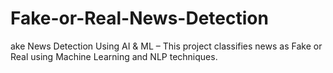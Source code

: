 # Fake-or-Real-News-Detection
ake News Detection Using AI &amp; ML – This project classifies news as Fake or Real using Machine Learning and NLP techniques.
